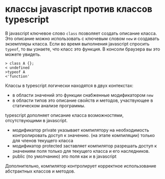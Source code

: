 # классы javascript против классов typescript

В javascript ключевое слово `class` позволяет создать описание класса. Это описание можно использовать с ключевым словом `new` и создавать экземпляры класса. Если во время выполнения javascript спросить `typeof`, то вы узнаете, что класс это функция. В консоли браузера вы это можете увидеть.

```console
> class A {};
< undefined
>typeof A
<'function'
```

Классы в typescript логически находятся в двух контекстах: 

* в области значений это функции снабженные модификатором `new`
* в области типов это описание свойств и методов, участвующее в статическом анализе программы.

typescript дополняет описание класса возможностями, отсутствующими в javascript.

* модификатор private указывает компилятору на необходимость контролировать доступ к значению. (на этапе компиляции) только для членов текущего класса
* модификатор protected заставляет компилятор разрешать доступ к значениям поля только для текущего класса и его наследников.
* public (по умолчанию) это поля как и в javascript

Дополнительно, компилятор контролирует корректное использование абстрактных классов и методов.
